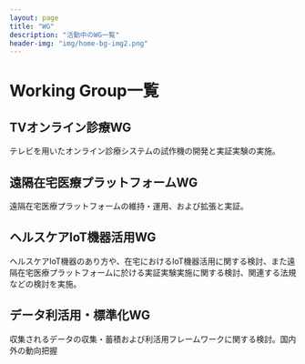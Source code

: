 ```yaml
---
layout: page
title: "WG"
description: "活動中のWG一覧"
header-img: "img/home-bg-img2.png"
---
```


# Working Group一覧
## TVオンライン診療WG
テレビを用いたオンライン診療システムの試作機の開発と実証実験の実施。
## 遠隔在宅医療プラットフォームWG
遠隔在宅医療プラットフォームの維持・運用、および拡張と実証。
## ヘルスケアIoT機器活用WG
ヘルスケアIoT機器のあり方や、在宅におけるIoT機器活用に関する検討、また遠隔在宅医療プラットフォームに於ける実証実験実施に関する検討、関連する法規などの検討を実施。
## データ利活用・標準化WG
収集されるデータの収集・蓄積および利活用フレームワークに関する検討。国内外の動向把握
